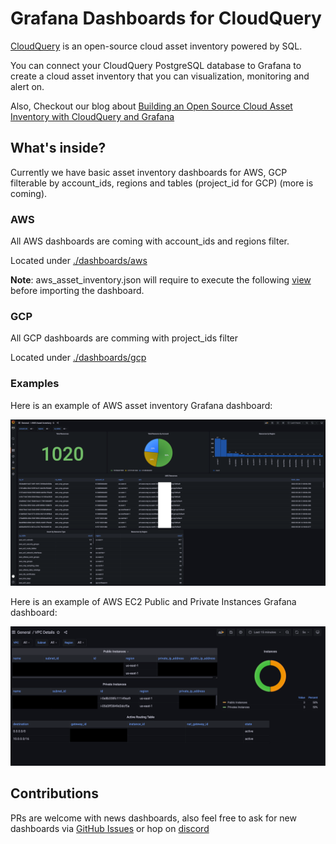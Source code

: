 # Grafana Dashboards for CloudQuery

[CloudQuery](https://github.com/cloudquery/cloudquery) is an open-source cloud asset inventory powered by SQL.

You can connect your CloudQuery PostgreSQL database to Grafana to create a cloud asset inventory that you can visualization, monitoring and alert on.

Also, Checkout our blog about [Building an Open Source Cloud Asset Inventory with CloudQuery and Grafana](https://www.cloudquery.io/blog/open-source-cloud-asset-inventory-with-cloudquery-and-grafana)

## What's inside?

Currently we have basic asset inventory dashboards for AWS, GCP filterable by account_ids, regions and tables (project_id for GCP) (more is coming).

### AWS

All AWS dashboards are coming with account_ids and regions filter.

Located under [./dashboards/aws](./dashboards/aws)

**Note**: aws_asset_inventory.json will require to execute the following [view](./views/aws_resources.sql) before importing the dashboard.

### GCP

All GCP dashboards are comming with project_ids filter

Located under [./dashboards/gcp](./dashboards/gcp)

### Examples

Here is an example of AWS asset inventory Grafana dashboard:

![AWS Asset Inventory](./dashboards/aws/aws_asset_inventory.png)

Here is an example of AWS EC2 Public and Private Instances Grafana dashboard:

![AWS EC2 Public/Private Instances](./dashboards/aws/aws_ec2_public_private.png)

## Contributions

PRs are welcome with news dashboards, also feel free to ask for new dashboards via [GitHub Issues](https://github.com/cloudquery/grafana-dashboards) or hop on [discord](https://cloudquery.io/discord)

